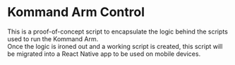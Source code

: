# Kommand Arm Control

This is a proof-of-concept script to encapsulate the logic behind the scripts used to run the Kommand Arm.  
Once the logic is ironed out and a working script is created, this script will be migrated into a React Native app to be used on mobile devices.
